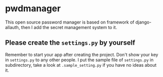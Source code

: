 # pwdmanager
This open source password manager is based on framework of django-allauth, then I add the secret management system to it.

## Please create the `settings.py` by yourself
Remember to start your app after creating the project. Don't show your key in `settings.py` to any other people. I put the sample file of `settings.py` in subdirectory, take a look at `.sample_setting.py` if you have no ideas about it.
